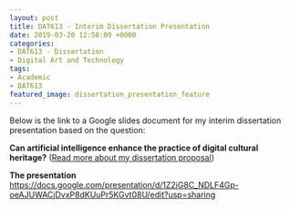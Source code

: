 ```yaml
---
layout: post
title: DAT613 - Interim Dissertation Presentation
date: 2019-03-20 12:58:09 +0000
categories:
- DAT613 - Dissertation
- Digital Art and Technology
tags:
- Academic
- DAT613
featured_image: dissertation_presentation_feature
---
```

Below is the link to a Google slides document for my interim dissertation presentation based on the question:

**Can artificial intelligence enhance the practice of digital cultural heritage?** (<a href="{{ site.baseurl }}/dat613-dissertation-proposal/">Read more about my dissertation proposal</a>)

**The presentation** <a href="https://docs.google.com/presentation/d/1Z2iG8C_NDLF4Gp-oeAJUWACjDvxP8dKUuPr5KGvt08U/edit?usp=sharing" target="_blank" rel="noopener">https://docs.google.com/presentation/d/1Z2iG8C_NDLF4Gp-oeAJUWACjDvxP8dKUuPr5KGvt08U/edit?usp=sharing</a>